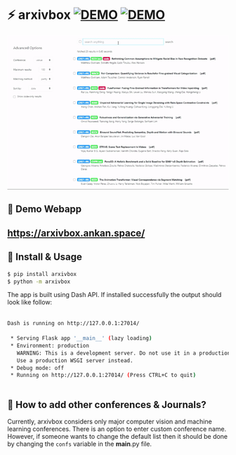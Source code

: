 # ⚡ arxivbox [![DEMO](https://img.shields.io/badge/Python-Dash-<COLOR>.svg)](https://plotly.com/dash/) [![DEMO](https://img.shields.io/badge/DEMO-https://arxiv.ankan.space/-<COLOR>.svg)](https://arxivbox.ankan.space/) 

<img src="demo.gif"/>

## 💬 Demo Webapp

## https://arxivbox.ankan.space/


## 💬 Install & Usage

```bash
$ pip install arxivbox
$ python -m arxivbox
```
The app is built using Dash API. If installed successfully the output should look like follow:

```bash

Dash is running on http://127.0.0.1:27014/

 * Serving Flask app '__main__' (lazy loading)
 * Environment: production
   WARNING: This is a development server. Do not use it in a production deployment.
   Use a production WSGI server instead.
 * Debug mode: off
 * Running on http://127.0.0.1:27014/ (Press CTRL+C to quit)
 
```
## 💬 How to add other conferences & Journals?

Currently, arxivbox considers only major computer vision and machine learning conferences. There is an option to enter custom conference name. However, if someone wants to change the default list then it should be done by changing the `confs` variable in the __main__.py file.


